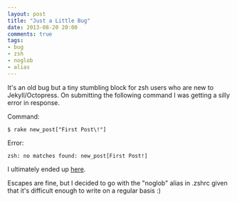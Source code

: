 ```yaml
---
layout: post
title: "Just a Little Bug"
date: 2013-08-20 20:00
comments: true
tags: 
- bug
- zsh
- noglob
- alias
---
```

It's an old bug but a tiny stumbling block for zsh users who are new to Jekyll/Octopress. On submitting the following command I was getting a silly error in response.

Command:

```
$ rake new_post["First Post\!"]
```

Error:

```
zsh: no matches found: new_post[First Post!]
```

I ultimately ended up [here](https://github.com/imathis/octopress/issues/117#issuecomment-3707975).

Escapes are fine, but I decided to go with the "noglob" alias in .zshrc given that it's difficult enough to write on a regular basis :)
